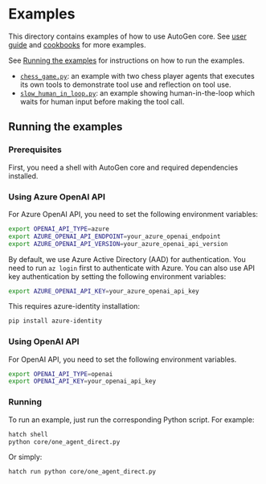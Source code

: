 # Examples

This directory contains examples of how to use AutoGen core.
See [user guide](../docs/src/core-user-guide/guides/) and
[cookbooks](../docs/src/core-user-guide/cookbook/) for more examples.

See [Running the examples](#running-the-examples) for instructions on how to run the examples.

- [`chess_game.py`](chess_game.py): an example with two chess player agents that executes its own tools to demonstrate tool use and reflection on tool use.
- [`slow_human_in_loop.py`](slow_human_in_loop.py): an example showing human-in-the-loop which waits for human input before making the tool call.

## Running the examples

### Prerequisites

First, you need a shell with AutoGen core and required dependencies installed.

### Using Azure OpenAI API

For Azure OpenAI API, you need to set the following environment variables:

```bash
export OPENAI_API_TYPE=azure
export AZURE_OPENAI_API_ENDPOINT=your_azure_openai_endpoint
export AZURE_OPENAI_API_VERSION=your_azure_openai_api_version
```

By default, we use Azure Active Directory (AAD) for authentication.
You need to run `az login` first to authenticate with Azure.
You can also
use API key authentication by setting the following environment variables:

```bash
export AZURE_OPENAI_API_KEY=your_azure_openai_api_key
```

This requires azure-identity installation:

```bash
pip install azure-identity
```

### Using OpenAI API

For OpenAI API, you need to set the following environment variables.

```bash
export OPENAI_API_TYPE=openai
export OPENAI_API_KEY=your_openai_api_key
```

### Running

To run an example, just run the corresponding Python script. For example:

```bash
hatch shell
python core/one_agent_direct.py
```

Or simply:

```bash
hatch run python core/one_agent_direct.py
```

